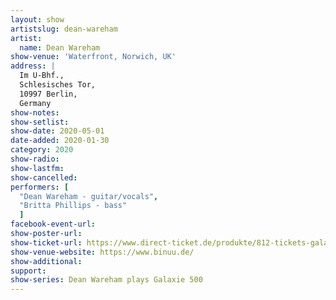 ```yaml
---
layout: show
artistslug: dean-wareham
artist:
  name: Dean Wareham
show-venue: 'Waterfront, Norwich, UK'
address: |
  Im U-Bhf.,  
  Schlesisches Tor, 
  10997 Berlin, 
  Germany
show-notes: 
show-setlist:
show-date: 2020-05-01
date-added: 2020-01-30
category: 2020
show-radio:
show-lastfm:
show-cancelled:
performers: [
  "Dean Wareham - guitar/vocals",
  "Britta Phillips - bass"
  ]
facebook-event-url:
show-poster-url: 
show-ticket-url: https://www.direct-ticket.de/produkte/812-tickets-galaxie-500-bi-nuu-berlin-am-01-05-2020
show-venue-website: https://www.binuu.de/
show-additional:
support:
show-series: Dean Wareham plays Galaxie 500
---
```

